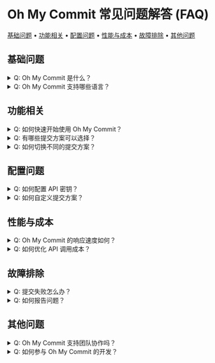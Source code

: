 # Oh My Commit 常见问题解答 (FAQ)

<!-- toc -->

[基础问题](#基础问题) • [功能相关](#功能相关) • [配置问题](#配置问题) • [性能与成本](#性能与成本) • [故障排除](#故障排除) • [其他问题](#其他问题)

<!-- tocstop -->


## 基础问题

<details>
<summary>Q: Oh My Commit 是什么？</summary>

A: Oh My Commit（Yet Another Auto Commit，读作"雅刻"）是一款 VSCode 插件，它能通过 AI 智能分析代码变更，自动生成高质量的 commit message，帮助开发者提升开发效率和代码库的可维护性。

</details>

<details>
<summary>Q: Oh My Commit 支持哪些语言？</summary>

A: Oh My Commit 支持所有编程语言的代码变更分析，因为它关注的是代码变更的语义而不是特定的编程语言。

</details>

## 功能相关

<details>
<summary>Q: 如何快速开始使用 Oh My Commit？</summary>

A:

1. 在 VSCode 扩展商店安装 Oh My Commit
2. 配置必要的 API 密钥
3. 使用快捷键或命令面板中的 `Oh My Commit: Quick Commit` 命令即可开始使用
</details>

<details>
<summary>Q: 有哪些提交方案可以选择？</summary>

A: Oh My Commit 提供了多种预设的提交方案：

- `official_recommend`：官方推荐方案，平衡性能与成本
- `gcop_fast`：速度优先方案
- `premium_quality`：质量优先方案
你也可以自定义自己的提交方案。
</details>

<details>
<summary>Q: 如何切换不同的提交方案？</summary>

A: 你可以通过以下方式切换：

1. 点击状态栏中的方案名称
2. 使用命令面板中的 `Oh My Commit: Select Model` 命令
3. 在设置界面中进行切换
</details>

## 配置问题

<details>
<summary>Q: 如何配置 API 密钥？</summary>

A:

1. 通过命令面板执行 `Oh My Commit: Configure API Keys`
2. 在配置界面中填入相应的 API 密钥
3. 使用测试按钮验证 API 可用性
</details>

<details>
<summary>Q: 如何自定义提交方案？</summary>

A:

1. 打开设置界面
2. 找到提交方案管理部分
3. 创建新方案或编辑现有方案
4. 调整参数以满足你的需求
</details>

## 性能与成本

<details>
<summary>Q: Oh My Commit 的响应速度如何？</summary>

A: 在快速提交模式下，Oh My Commit 的响应时间通常小于 2 秒。具体速度取决于你选择的提交方案和网络状况。

</details>

<details>
<summary>Q: 如何优化 API 调用成本？</summary>

A:

1. 使用 `gcop_fast` 方案可以降低 API 调用成本
2. 合理配置提交方案的参数
3. 使用团队共享配置避免重复调用
</details>

## 故障排除

<details>
<summary>Q: 提交失败怎么办？</summary>

A:

1. 检查 API 密钥是否正确配置
2. 验证网络连接是否正常
3. 查看 VSCode 输出面板中的错误日志
4. 如果问题持续，请提交 Issue 或加入 Discord 社区寻求帮助
</details>

<details>
<summary>Q: 如何报告问题？</summary>

A: 你可以通过以下方式获取帮助：

1. 在 GitHub 上提交 [Issue](https://github.com/cs-magic-open/oh-my-commit/issues)
2. 加入我们的 [Discord 社区](https://discord.gg/oh-my-commit)
3. 查看详细的[开发文档](docs/yet-another-best-practice/)
</details>

## 其他问题

<details>
<summary>Q: Oh My Commit 支持团队协作吗？</summary>

A: 是的，Oh My Commit 支持：

- 团队配置共享
- Git hooks 集成
- 统一的提交规范
- 团队级别的提交历史分析
</details>

<details>
<summary>Q: 如何参与 Oh My Commit 的开发？</summary>

A: 我们欢迎社区贡献！请：

1. 阅读我们的[贡献指南](CONTRIBUTING.md)
2. 了解项目的[最佳实践](docs/yet-another-best-practice/)
3. 遵循项目的 API 规范
4. 提交 Pull Request
</details>
